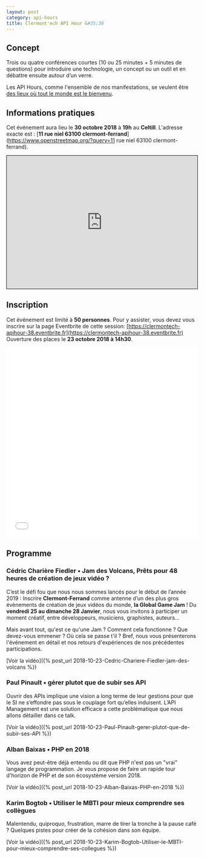 ```yaml
---
layout: post
category: api-hours
title: Clermont'ech API Hour &#35;38
---
```


## Concept

Trois ou quatre conférences courtes (10 ou 25 minutes + 5 minutes de questions)
pour introduire une technologie, un concept ou un outil et en débattre ensuite
autour d’un verre.

Les API Hours, comme l'ensemble de nos manifestations, se veulent être [des
lieux où tout le monde est le bienvenu](/code-of-conduct.html).



## Informations pratiques

Cet événement aura lieu le **30 octobre 2018** à **19h** au **Celtill**. L'adresse
exacte est : [**11 rue niel 63100 clermont-ferrand**](https://www.openstreetmap.org/?query=11 rue niel 63100 clermont-ferrand).

<iframe width="100%" height="350" frameborder="0" scrolling="no" marginheight="0" marginwidth="0" src="https://www.openstreetmap.org/export/embed.html?bbox=3.0993461608886723%2C45.78351799342291%2C3.1038254499435425%2C45.78517709833127&amp;layer=mapnik&amp;marker=45.7843475520491%2C3.101585805416107" style="border: 1px solid black"></iframe><br/>

## Inscription

Cet événement est limité à **50 personnes**.  Pour y assister, vous devez vous
inscrire sur la page Eventbrite de cette session: [https://clermontech-apihour-38.eventbrite.fr](https://clermontech-apihour-38.eventbrite.fr)
Ouverture des places le **23 octobre 2018 à 14h30**.


<iframe src="//eventbrite.fr/tickets-external?eid=51705461427&ref=etckt" frameborder="0" height="500" width="100%" vspace="0" hspace="0" marginheight="5" marginwidth="5" scrolling="auto" allowtransparency="true"></iframe>

<br/>

## Programme

### Cédric Charière Fiedler • Jam des Volcans, Prêts pour 48 heures de création de jeux vidéo ?

C’est le défi fou que nous nous sommes lancés pour le début de l’année 2019 : Inscrire **Clermont-Ferrand** comme antenne d’un des plus gros évènements de création de jeux vidéos du monde, **la Global Game Jam** !
Du **vendredi 25 au dimanche 28 Janvier**, nous vous invitons à participer un moment créatif, entre développeurs, musiciens, graphistes, auteurs...

Mais avant tout, qu'est ce qu'une Jam ? Comment cela fonctionne ? Que devez-vous emmener ? Où cela se passe t'il ?
Bref, nous vous présenterons l'événement en détail et nos retours d'expériences de nos précédentes participations.


[Voir la vidéo]({% post_url 2018-10-23-Cedric-Chariere-Fiedler-jam-des-volcans %})

### Paul Pinault • gérer plutot que de subir ses API 

Ouvrir des APIs implique une vision a long terme de leur gestions pour que le SI ne s’effondre pas sous le couplage fort qu’elles induisent. L’API Management est une solution efficace a cette problématique que nous allons détailler dans ce talk. 


[Voir la vidéo]({% post_url 2018-10-23-Paul-Pinault-gerer-plutot-que-de-subir-ses-API %})

### Alban Baixas • PHP en 2018 

Vous avez peut-être déjà entendu ou dit que PHP n'est pas un "vrai" langage de programmation.
Je vous propose de faire un rapide tour d'horizon de PHP et de son écosystème version 2018.


[Voir la vidéo]({% post_url 2018-10-23-Alban-Baixas-PHP-en-2018 %})

### Karim Bogtob • Utiliser le MBTI pour mieux comprendre ses collègues 

Malentendu, quiproquo, frustration, marre de tirer la tronche à la pause café ? Quelques pistes pour créer de la cohésion dans son équipe.


[Voir la vidéo]({% post_url 2018-10-23-Karim-Bogtob-Utiliser-le-MBTI-pour-mieux-comprendre-ses-collegues %})

